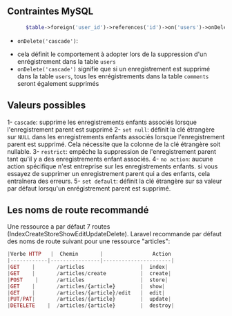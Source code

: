 ## Contraintes MySQL

  ```php
        $table->foreign('user_id')->references('id')->on('users')->onDelete('cascade');

  ```

  - `onDelete('cascade')`:
  * cela définit le comportement à adopter lors de la suppression d'un enrégistrement dans la table `users`
  * `onDelete('cascade')` signifie que si un enregistrement est supprimé dans la table `users`, tous les enrégistrements dans la table `comments` seront également supprimés
  
## Valeurs possibles

1- `cascade`: supprime les enregistrements enfants associés lorsque l'enregistrement parent est supprimé
2- `set null`: définit la clé étrangère sur `NULL` dans les enregistrements enfants associés lorsque l'enregistrement parent est supprimé. Cela nécessite que la colonne de la clé étrangère soit nullable.
3- `restrict`: empêche la suppression de l'enregistrement parent tant qu'il y a des enregistrements enfant associés.
4- `no action`: aucune action spécifique n'est entreprise sur les enregistrements enfants. si vous essayez de supprimer un enregistrement parent qui a des enfants, cela entraînera des erreurs.
5- `set default`: définit la clé étrangère sur sa valeur par défaut lorsqu'un enrégistrement parent est supprimé.

## Les noms de route recommandé

Une ressource a par défaut 7 routes (IndexCreateStoreShowEditUpdateDelete). Laravel recommande par défaut des noms de route suivant pour une ressource "articles":

```php
|Verbe HTTP   |  Chemin       |                Action
|------------|----------------|----------------------|
|GET    |       /articles                  |  index|
|GET    |       /articles/create           |  create|
|POST    |      /articles                  |  store|
|GET    |       /articles/{article}        |  show|
|GET    |       /articles/{article}/edit   |  edit|
|PUT/PAT|       /articles/{article}        |  update|
|DETELETE    |  /articles/{article}        |  destroy|

```
